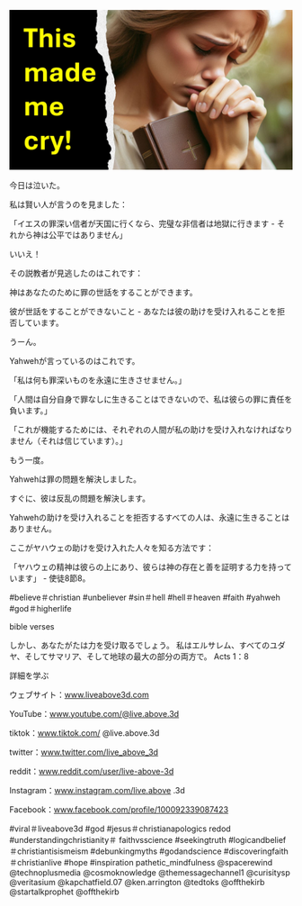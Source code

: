 ![Video cover image](../cover.jpg "cover photo")

今日は泣いた。

私は賢い人が言うのを見ました：

「イエスの罪深い信者が天国に行くなら、完璧な非信者は地獄に行きます - それから神は公平ではありません」

いいえ！

その説教者が見逃したのはこれです：

神はあなたのために罪の世話をすることができます。

彼が世話をすることができないこと - あなたは彼の助けを受け入れることを拒否しています。

うーん。

Yahwehが言っているのはこれです。

「私は何も罪深いものを永遠に生きさせません。」

「人間は自分自身で罪なしに生きることはできないので、私は彼らの罪に責任を負います。」

「これが機能するためには、それぞれの人間が私の助けを受け入れなければなりません（それは信じています）。」

もう一度。

Yahwehは罪の問題を解決しました。

すぐに、彼は反乱の問題を解決します。

Yahwehの助けを受け入れることを拒否するすべての人は、永遠に生きることはありません。

ここがヤハウェの助けを受け入れた人々を知る方法です：

「ヤハウェの精神は彼らの上にあり、彼らは神の存在と善を証明する力を持っています」 - 使徒8節8。

#believe＃christian #unbeliever #sin＃hell #hell＃heaven #faith #yahweh #god＃higherlife


bible verses

しかし、あなたがたは力を受け取るでしょう。 私はエルサレム、すべてのユダヤ、そしてサマリア、そして地球の最大の部分の両方で。
Acts 1：8


詳細を学ぶ

ウェブサイト：www.liveabove3d.com

YouTube：www.youtube.com/@live.above.3d

tiktok：www.tiktok.com/ @live.above.3d

twitter：www.twitter.com/live_above_3d

reddit：www.reddit.com/user/live-above-3d

Instagram：www.instagram.com/live.above .3d

Facebook：www.facebook.com/profile/100092339087423

#viral＃liveabove3d #god #jesus＃christianapologics redod #understandingchristianity＃ faithvsscience #seekingtruth #logicandbelief＃christiantisismeism #debunkingmyths #godandscience #discoveringfaith＃christianlive #hope #inspiration pathetic_mindfulness @spacerewind @technoplusmedia @cosmoknowledge @themessagechannel1 @curisitysp @veritasium @kapchatfield.07 @ken.arrington @tedtoks @offthekirb @startalkprophet @offthekirb
